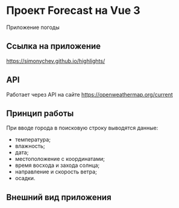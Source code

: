 <h1>Проект Forecast на Vue 3</h1>

Приложение погоды

<h2>Ссылка на приложение</h2>

https://simonychev.github.io/highlights/

<h2>API</h2>

Работает через API на сайте https://openweathermap.org/current

<h2>Принцип работы</h2>

При вводе города в поисковую строку выводятся данные:

- температура;
- влажность;
- дата;
- местоположение с координатами;
- время восхода и захода солнца;
- направление и скорость ветра;
- осадки.

<h2>Внешний вид приложения</h2>
<img src="./assets/main.png>